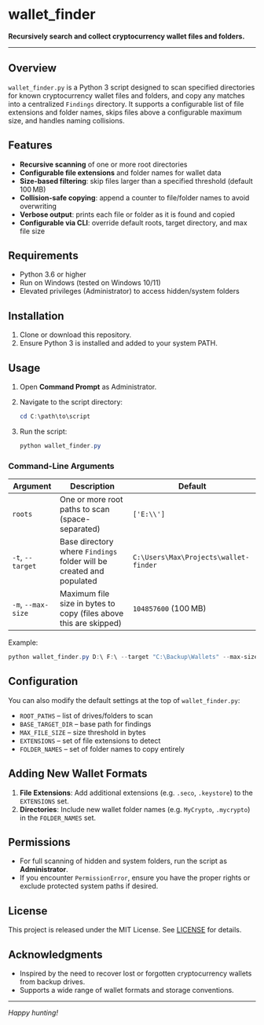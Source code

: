 # wallet\_finder

**Recursively search and collect cryptocurrency wallet files and folders.**

---

## Overview

`wallet_finder.py` is a Python 3 script designed to scan specified directories for known cryptocurrency wallet files and folders, and copy any matches into a centralized `Findings` directory. It supports a configurable list of file extensions and folder names, skips files above a configurable maximum size, and handles naming collisions.

## Features

* **Recursive scanning** of one or more root directories
* **Configurable file extensions** and folder names for wallet data
* **Size-based filtering**: skip files larger than a specified threshold (default 100 MB)
* **Collision-safe copying**: append a counter to file/folder names to avoid overwriting
* **Verbose output**: prints each file or folder as it is found and copied
* **Configurable via CLI**: override default roots, target directory, and max file size

## Requirements

* Python 3.6 or higher
* Run on Windows (tested on Windows 10/11)
* Elevated privileges (Administrator) to access hidden/system folders

## Installation

1. Clone or download this repository.
2. Ensure Python 3 is installed and added to your system PATH.

## Usage

1. Open **Command Prompt** as Administrator.
2. Navigate to the script directory:

   ```powershell
   cd C:\path\to\script
   ```
3. Run the script:

   ```powershell
   python wallet_finder.py
   ```

### Command-Line Arguments

| Argument           | Description                                                          | Default                               |
| ------------------ | -------------------------------------------------------------------- | ------------------------------------- |
| `roots`            | One or more root paths to scan (space-separated)                     | `['E:\\']`                            |
| `-t`, `--target`   | Base directory where `Findings` folder will be created and populated | `C:\Users\Max\Projects\wallet-finder` |
| `-m`, `--max-size` | Maximum file size in bytes to copy (files above this are skipped)    | `104857600` (100 MB)                  |

Example:

```powershell
python wallet_finder.py D:\ F:\ --target "C:\Backup\Wallets" --max-size 52428800
```

## Configuration

You can also modify the default settings at the top of `wallet_finder.py`:

* `ROOT_PATHS` – list of drives/folders to scan
* `BASE_TARGET_DIR` – base path for findings
* `MAX_FILE_SIZE` – size threshold in bytes
* `EXTENSIONS` – set of file extensions to detect
* `FOLDER_NAMES` – set of folder names to copy entirely

## Adding New Wallet Formats

1. **File Extensions**: Add additional extensions (e.g. `.seco`, `.keystore`) to the `EXTENSIONS` set.
2. **Directories**: Include new wallet folder names (e.g. `MyCrypto`, `.mycrypto`) in the `FOLDER_NAMES` set.

## Permissions

* For full scanning of hidden and system folders, run the script as **Administrator**.
* If you encounter `PermissionError`, ensure you have the proper rights or exclude protected system paths if desired.

## License

This project is released under the MIT License. See [LICENSE](LICENSE) for details.

## Acknowledgments

* Inspired by the need to recover lost or forgotten cryptocurrency wallets from backup drives.
* Supports a wide range of wallet formats and storage conventions.

---

*Happy hunting!*
